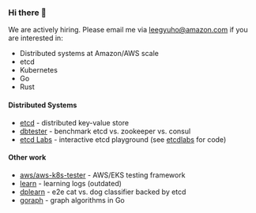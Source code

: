 ### Hi there 👋

<!--
**gyuho/gyuho** is a ✨ _special_ ✨ repository because its `README.md` (this file) appears on your GitHub profile.

Here are some ideas to get you started:

- 🔭 I’m currently working on ...
- 🌱 I’m currently learning ...
- 👯 I’m looking to collaborate on ...
- 🤔 I’m looking for help with ...
- 💬 Ask me about ...
- 📫 How to reach me: ...
- 😄 Pronouns: ...
- ⚡ Fun fact: ...
-->

We are actively hiring. Please email me via leegyuho@amazon.com if you are interested in:
- Distributed systems at Amazon/AWS scale
- etcd
- Kubernetes
- Go
- Rust

#### Distributed Systems
- [etcd] - distributed key-value store
- [dbtester] - benchmark etcd vs. zookeeper vs. consul
- [etcd Labs] - interactive etcd playground (see [etcdlabs] for code)

#### Other work
- [aws/aws-k8s-tester] - AWS/EKS testing framework
- [learn] - learning logs (outdated)
- [dplearn] - e2e cat vs. dog classifier backed by etcd 
- [goraph] - graph algorithms in Go

[etcd]: https://github.com/etcd-io/etcd/graphs/contributors
[dbtester]: https://github.com/etcd-io/dbtester
[etcd Labs]: http://play.etcd.io
[etcdlabs]: https://github.com/etcd-io/etcdlabs
[aws/aws-k8s-tester]: https://github.com/aws/aws-k8s-tester
[learn]: https://github.com/gyuho/learn
[dplearn]: https://github.com/gyuho/dplearn
[goraph]: https://github.com/gyuho/goraph

